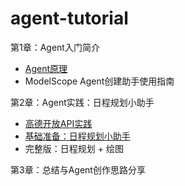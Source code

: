 # agent-tutorial
第1章：Agent入门简介
- [Agent原理](./notebook/第一章：Agent简介/Agent原理.md)
- ModelScope Agent创建助手使用指南

第2章：Agent实践：日程规划小助手
- [高德开放API实践](./notebook/第二章：Agent实践/高德开放API实践.md)
- [基础准备：日程规划小助手](./notebook/第二章：Agent实践/日程规划小助手.md)
- 完整版：日程规划 + 绘图

第3章：总结与Agent创作思路分享
